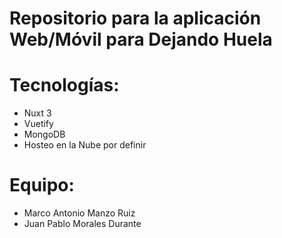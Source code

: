 # Repositorio para la aplicación Web/Móvil para Dejando Huela

# Tecnologías:

* Nuxt 3
* Vuetify
* MongoDB
* Hosteo en la Nube por definir

# Equipo:

* Marco Antonio Manzo Ruiz
* Juan Pablo Morales Durante
